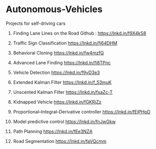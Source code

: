 # Autonomous-Vehicles
Projects for self-driving cars
1. Finding Lane Lines on the Road
Github : https://lnkd.in/f9X4kS8

2. Traffic Sign Classification
https://lnkd.in/fj64DHM

3. Behavioral Cloning
https://lnkd.in/fw4mzfQ

4. Advanced Lane Finding
https://lnkd.in/fi8TPnc

5. Vehicle Detection
https://lnkd.in/f9yD3e3

6. Extended Kalman Filter
https://lnkd.in/f_53muK

7. Unscented Kalman Filter
https://lnkd.in/fxaZc-T

8. Kidnapped Vehicle
https://lnkd.in/fGKRjZz

9. Proportional–Integral–Derivative controller
https://lnkd.in/fEjPHpD

10. Model predictive control 
https://lnkd.in/fnJwGkw

11. Path Planning
https://lnkd.in/fEe3NZA

12. Road Segmentation
https://lnkd.in/faVQcmm
